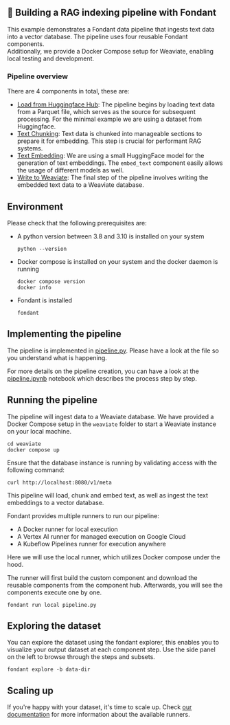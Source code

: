## 🍫 Building a RAG indexing pipeline with Fondant

This example demonstrates a Fondant data pipeline that ingests text
data into a vector database. The pipeline uses four reusable Fondant components.  
Additionally, we provide a Docker Compose setup for Weaviate, enabling local testing and
development.

### Pipeline overview

There are 4 components in total, these are:

- [Load from Huggingface Hub](https://github.com/ml6team/fondant/tree/main/components/load_from_hf_hub):
  The
  pipeline begins by loading text data from a Parquet file, which serves as the
  source for subsequent processing. For the minimal example we are using a dataset from Huggingface.
- [Text Chunking](https://github.com/ml6team/fondant/tree/main/components/chunk_text): Text data is
  chunked into manageable sections to prepare it for embedding. This
  step
  is crucial for performant RAG systems.
- [Text Embedding](https://github.com/ml6team/fondant/tree/main/components/embed_text): We are using
  a small HuggingFace model for the generation of text embeddings.
  The `embed_text` component easily allows the usage of different models as well.
- [Write to Weaviate](https://github.com/ml6team/fondant/tree/main/components/index_weaviate): The
  final step of the pipeline involves writing the embedded text data to
  a Weaviate database.

## Environment

Please check that the following prerequisites are:

- A python version between 3.8 and 3.10 is installed on your system
  ```shell
  python --version
  ```
- Docker compose is installed on your system and the docker daemon is running
  ```shell
  docker compose version
  docker info
  ```

- Fondant is installed
  ```shell
  fondant
  ```

## Implementing the pipeline

The pipeline is implemented in [pipeline.py](pipeline.py). Please have a look at the file so you
understand what is happening.

For more details on the pipeline creation, you can have a look at the
[pipeline.ipynb](pipeline.ipynb) notebook which describes the process step by step.

## Running the pipeline

The pipeline will ingest data to a Weaviate database. We have provided a Docker Compose setup in
the `weaviate` folder to start a Weaviate instance on your local machine.

```shell
cd weaviate 
docker compose up
```

Ensure that the database instance is running by validating access with the following command:

```shell
curl http://localhost:8080/v1/meta
```

This pipeline will load, chunk and embed text, as well as ingest the text embeddings to a vector
database.

Fondant provides multiple runners to run our pipeline:

- A Docker runner for local execution
- A Vertex AI runner for managed execution on Google Cloud
- A Kubeflow Pipelines runner for execution anywhere

Here we will use the local runner, which utilizes Docker compose under the hood.

The runner will first build the custom component and download the reusable components from the
component hub. Afterwards, you will see the components execute one by one.

```shell
fondant run local pipeline.py
```

## Exploring the dataset

You can explore the dataset using the fondant explorer, this enables you to visualize your output
dataset at each component step. Use the side panel on the left to browse through the steps and
subsets.

```shell
fondant explore -b data-dir
```

## Scaling up

If you're happy with your dataset, it's time to scale up. Check
[our documentation](https://fondant.ai/en/latest/pipeline/#compiling-and-running-a-pipeline) for
more information about the available runners.
